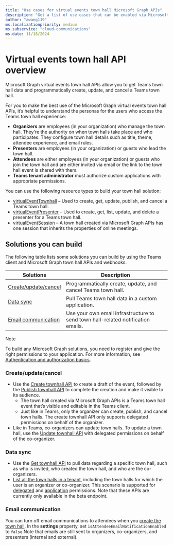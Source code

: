 ```yaml
---
title: "Use cases for virtual events town hall Microsoft Graph APIs"
description: "Get a list of use cases that can be enabled via Microsoft Graph virtual events town hall APIs."
author: "awang119"
ms.localizationpriority: medium
ms.subservice: "cloud-communications"
ms.date: 11/18/2024
---
```

# Virtual events town hall API overview

Microsoft Graph virtual events town hall APIs allow you to get Teams town hall data and programmatically create, update, and cancel a Teams town hall.

For you to make the best use of the Microsoft Graph virtual events town hall APIs, it’s helpful to understand the personas for the users who access the Teams town hall experience: 

- **Organizers** are employees (in your organization) who manage the town hall. They're the authority on when town halls take place and who participates. They configure town hall details such as title, theme, attendee experience, and email rules.
- **Presenters** are employees (in your organization) or guests who lead the town hall.  
- **Attendees** are either employees (in your organization) or guests who join the town hall and are either invited via email or the link to the town hall event is shared with them.  
- **Teams tenant administrator** must authorize custom applications with appropriate permissions.

You can use the following resource types to build your town hall solution: 
- [virtualEventTownhall](/graph/api/resources/virtualeventtownhall) – Used to create, get, update, publish, and cancel a Teams town hall.    
- [virtualEventPresenter](/graph/api/resources/virtualeventpresenter) – Used to create, get, list, update, and delete a presenter for a Teams town hall.   
- [virtualEventSession](/graph/api/resources/virtualeventsession) – A town hall created via Microsoft Graph APIs has one session that inherits the properties of online meetings.  

## Solutions you can build 
The following table lists some solutions you can build by using the Teams client and Microsoft Graph town hall APIs and webhooks. 

| Solutions     | Description   |
| ------------- | ------------- |
| [Create/update/cancel](#createupdatecancel) | Programmatically create, update, and cancel Teams town hall.|
| [Data sync](#data-sync) | Pull Teams town hall data in a custom application. |
| [Email communication](#email-communication)| Use your own email infrastructure to send town hall-related notification emails. |

> [!NOTE]
> To build any Microsoft Graph solutions, you need to register and give the right permissions to your application. For more information, see [Authentication and authorization basics](/graph/auth/auth-concepts).

### Create/update/cancel 

- Use the [Create townhall API](/graph/api/virtualeventsroot-post-townhalls) to create a draft of the event, followed by the [Publish townhall API](/graph/api/virtualeventtownhall-publish) to complete the creation and make it visible to its audience.
   - The town hall created via Microsoft Graph APIs is a Teams town hall event that’s visible and editable in the Teams client. 
   - Just like in Teams, only the organizer can create, publish, and cancel town halls. The create townhall API only supports delegated permissions on behalf of the organizer.  
- Like in Teams, co-organizers can update town halls. To update a town hall, use the [Update townhall API](/graph/api/virtualeventtownhall-update) with delegated permissions on behalf of the co-organizer.

### Data sync 

- Use the [Get townhall API](/graph/api/virtualeventtownhall-get) to pull data regarding a specific town hall, such as who is invited, who created the town hall, and who are the co-organizers.
- [List all the town halls in a tenant](/graph/api/virtualeventsroot-list-townhalls), including the town halls for which the user is an organizer or co-organizer. This scenario is supported for [delegated](/graph/api/virtualeventtownhall-getbyuserrole) and [application](/graph/api/virtualeventtownhall-getbyuseridandrole) permissions. Note that these APIs are currently only available in the beta endpoint. 

### Email communication

You can turn off email communications to attendees when you [create the town hall](/graph/api/virtualeventsroot-post-townhalls). In the **settings** property, set `isAttendeeEmailNotificationEnabled` to `false`.Note that emails are still sent to organizers, co-organizers, and presenters (internal and external).
